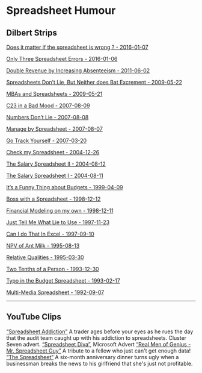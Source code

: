 # Spreadsheet Humour

<!-- http://www.eusprig.org/humour.htm -->

## Dilbert Strips

[Does it matter if the spreadsheet is wrong ? - 2016-01-07](http://dilbert.com/strip/2016-01-07)

[Only Three Spreadsheet Errors - 2016-01-06](http://dilbert.com/strip/2016-01-06)

[Double Revenue by Increasing Absenteeism - 2011-06-02](http://dilbert.com/strips/comic/2011-06-02/)

[Spreadsheets Don’t Lie, But Neither does Bat Excrement - 2009-05-22](http://dilbert.com/strips/comic/2009-05-22/)

[MBAs and Spreadsheets - 2009-05-21](http://dilbert.com/strips/comic/2009-05-21/)

[C23 in a Bad Mood - 2007-08-09](http://dilbert.com/strips/comic/2007-08-09/)

[Numbers Don’t Lie - 2007-08-08](http://dilbert.com/strips/comic/2007-08-08/)

[Manage by Spreadsheet - 2007-08-07](http://dilbert.com/strips/comic/2007-08-07/)

[Go Track Yourself - 2007-03-20](http://dilbert.com/strips/comic/2007-03-20/)

[Check my Spreadsheet - 2004-12-26](http://dilbert.com/strips/comic/2004-12-26/)

[The Salary Spreadsheet II - 2004-08-12](http://dilbert.com/strips/comic/2004-08-12/)

[The Salary Spreadsheet I - 2004-08-11](http://dilbert.com/strips/comic/2004-08-11/)

[It’s a Funny Thing about Budgets - 1999-04-09](http://dilbert.com/strips/comic/1999-04-09/)

[Boss with a Spreadsheet - 1998-12-12](http://dilbert.com/strips/comic/1998-12-12/)

[Financial Modeling on my own - 1998-12-11](http://dilbert.com/strips/comic/1998-12-11/)

[Just Tell Me What Lie to Use - 1997-11-23](http://dilbert.com/strips/comic/1997-11-23/)

[Can I do That In Excel - 1997-09-10](http://dilbert.com/strips/comic/1997-09-10/)

[NPV of Ant Milk - 1995-08-13](http://dilbert.com/strips/comic/1995-08-13/)

[Relative Qualities - 1995-03-30](http://dilbert.com/strips/comic/1995-03-30/)

[Two Tenths of a Person - 1993-12-30](http://dilbert.com/strips/comic/1993-12-30/)

[Typo in the Budget Spreadsheet - 1993-02-17](http://dilbert.com/strips/comic/1993-02-17/)

[Multi-Media Spreadsheet - 1992-09-07](http://dilbert.com/strips/comic/1992-09-07/)

---

## YouTube Clips

[“Spreadsheet Addiction”](http://www.youtube.com/watch?v=F2glTspv1yY)
A trader ages before your eyes as he rues the day that the audit team caught up with his addiction to spreadsheets. Cluster Seven advert.
[“Spreadsheet Diva”](http://www.youtube.com/watch?v=q0xGAa5_cG0), Microsoft Advert
[“Real Men of Genius - Mr. Spreadsheet Guy”](http://www.youtube.com/watch?v=mxY-PW99FzM&feature=related)
A tribute to a fellow who just can't get enough data!
[“The Spreadsheet”](http://www.youtube.com/watch?v=p8UedbIn-t8)
A six-month anniversary dinner turns ugly when a businessman breaks the news to his girlfriend that she's just not profitable.
